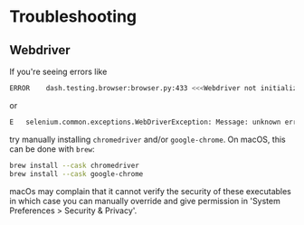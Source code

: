 # Troubleshooting

## Webdriver

If you're seeing errors like

```sh
ERROR    dash.testing.browser:browser.py:433 <<<Webdriver not initialized correctly>>>
```

or

```sh
E   selenium.common.exceptions.WebDriverException: Message: unknown error: cannot find Chrome binary
```

try manually installing `chromedriver` and/or `google-chrome`. On macOS, this can be done with `brew`:

```sh
brew install --cask chromedriver
brew install --cask google-chrome
```

macOs may complain that it cannot verify the security of these executables in which case you can manually override and give permission in 'System Preferences > Security & Privacy'.
